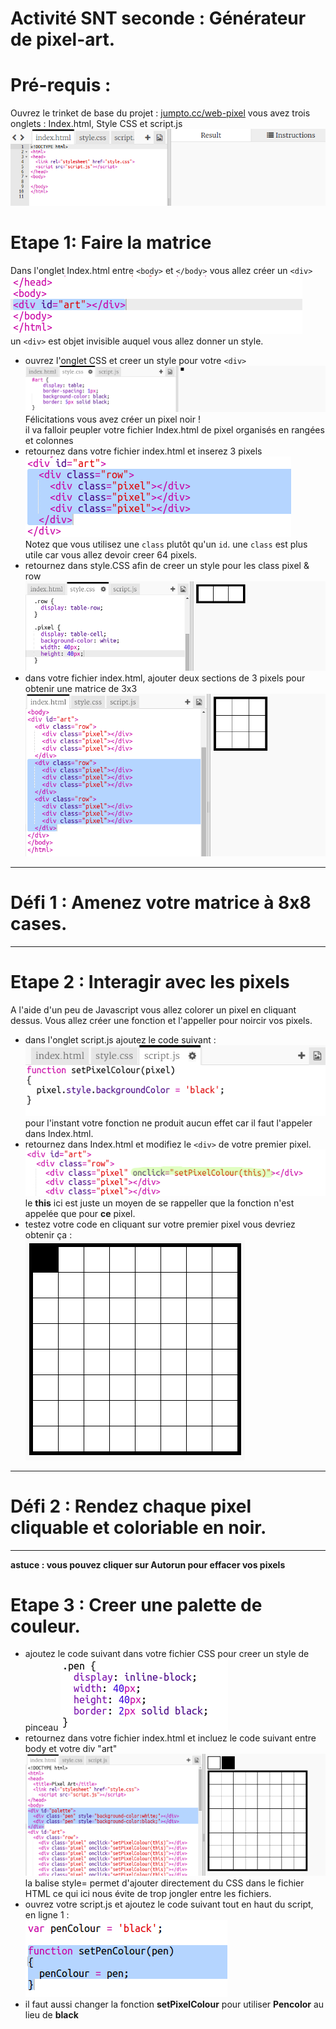 # Activité SNT seconde : Générateur de pixel-art.
# Pré-requis :
Ouvrez le trinket de base du projet : [jumpto.cc/web-pixel](jumpto.cc/web-pixel)
vous avez trois onglets : Index.html, Style CSS et script.js
![Depart](https://github.com/Svt-lim/SNT/blob/master/images/1%20pixel-starter.png)
# Etape 1: Faire la matrice
Dans l'onglet Index.html entre ```<body>``` et ```</body>``` vous allez créer un ```<div>```
![Depart](https://github.com/Svt-lim/SNT/blob/master/images/2%20pixel-art-art.png)  
un ```<div>``` est objet invisible auquel vous allez donner un style. 
* ouvrez l'onglet CSS et creer un style pour votre ```<div>```  
![image](https://github.com/Svt-lim/SNT/blob/master/images/3%20pixel-art-style.png)  
Félicitations vous avez créer un pixel noir !  
il va falloir peupler votre fichier Index.html de pixel organisés en rangées et colonnes  
* retournez dans votre fichier index.html et inserez 3 pixels  
![image](https://github.com/Svt-lim/SNT/blob/master/images/4%20pixel-art-row.png)  
Notez que vous utilisez une ```class``` plutôt qu'un ```id```. une ```class``` est plus utile car vous allez devoir creer 64 pixels.  
* retournez dans style.CSS afin de creer un style pour les class pixel & row  
![image](https://github.com/Svt-lim/SNT/blob/master/images/5%20pixel-art-row-style.png)  
* dans votre fichier index.html, ajouter deux sections de 3 pixels pour obtenir une matrice de 3x3  
![image](https://github.com/Svt-lim/SNT/blob/master/images/6%20pixel-art-grid-3.png)  
***
# Défi 1 : Amenez votre matrice à 8x8 cases.
***  
# Etape 2 : Interagir avec les pixels  
A l'aide d'un peu de Javascript vous allez colorer un pixel en cliquant dessus. Vous allez créer une fonction et l'appeller pour noircir vos pixels.  
* dans l'onglet script.js ajoutez le code suivant :  
![image](https://github.com/Svt-lim/SNT/blob/master/images/8%20pixel-art-set-pixel-colour.png)  
pour l'instant votre fonction ne produit aucun effet car il faut l'appeler dans Index.html.  
* retournez dans Index.html et modifiez le ```<div>``` de votre premier pixel.  
![image](https://github.com/Svt-lim/SNT/blob/master/images/9%20pixel-art-onclick.png)  
le **this** ici est juste un moyen de se rappeller que la fonction n'est appelée que pour **ce** pixel.  
* testez votre code en cliquant sur votre premier pixel vous devriez obtenir ça :  
![image](https://github.com/Svt-lim/SNT/blob/master/images/10%20pixel-art-black.png)  
***
# Défi 2 : Rendez chaque pixel cliquable et coloriable en noir.
***
**astuce : vous pouvez cliquer sur Autorun pour effacer vos pixels**  
# Etape 3 : Creer une palette de couleur.  
* ajoutez le code suivant dans votre fichier CSS pour creer un style de pinceau 
![image](https://github.com/Svt-lim/SNT/blob/master/images/12%20pixel-art-pen.png)  
* retournez dans votre fichier index.html et incluez le code suivant entre body et votre div "art"  
![image](https://github.com/Svt-lim/SNT/blob/master/images/13%20pixel-art-palette.png)  
la balise style= permet d'ajouter directement du CSS dans le fichier HTML ce qui ici nous évite de trop jongler entre les fichiers.  
* ouvrez votre script.js et ajoutez le code suivant tout en haut du script, en ligne 1 :  
![image](https://github.com/Svt-lim/SNT/blob/master/images/15%20pixel-art-set-pen.png)  
* il faut aussi changer la fonction **setPixelColour** pour utiliser **Pencolor** au lieu de **black**  

